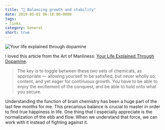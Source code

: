 ```yaml
---
title: "🔗 Balancing growth and stability"
date: 2019-05-01 06:18:00-0000
tags:
- links
category: General
short: true
---
```


<img src="https://content.artofmanliness.com/uploads/2019/04/Dopamine-Header-1.jpg" alt="Your life explained through dopamine" />

I loved this article from the Art of Manliness: [Your Life Explained Through Dopamine](https://www.artofmanliness.com/articles/your-life-explained-through-dopamine/).

> The key is to toggle between these two sets of chemicals, as appropriate — allowing yourself to be satisfied, but never wholly so; content, and yet eager for continuous growth. You have to be able to enjoy the excitement of the conquest, and be able to hold onto what you secure.

Understanding the function of brain chemistry has been a huge part of the last few months for me. This precarious balance is crucial to master in order to find true happiness in life. One thing that I especially appreciate is the normalization of the ebb and flow. When we understand that force, we can work with it instead of fighting against it.

